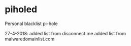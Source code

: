 # piholed
Personal blacklist pi-hole

27-4-2018: 
added list from disconnect.me
added list from malwaredomainlist.com
